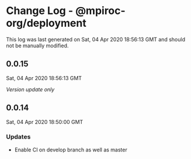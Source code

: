 # Change Log - @mpiroc-org/deployment

This log was last generated on Sat, 04 Apr 2020 18:56:13 GMT and should not be manually modified.

## 0.0.15
Sat, 04 Apr 2020 18:56:13 GMT

*Version update only*

## 0.0.14
Sat, 04 Apr 2020 18:50:00 GMT

### Updates

- Enable CI on develop branch as well as master

